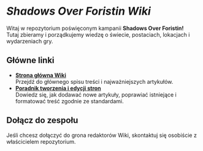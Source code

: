 # *Shadows Over Foristin Wiki*

Witaj w repozytorium poświęconym kampanii **Shadows Over Foristin!**  
Tutaj zbieramy i porządkujemy wiedzę o świecie, postaciach, lokacjach i wydarzeniach gry.
## Główne linki

- **[Strona główna Wiki](./wiki/Home.md)**  
  Przejdź do głównego spisu treści i najważniejszych artykułów.
- **[Poradnik tworzenia i edycji stron](./wiki/Poradnik-tworzenia-i-edycji.md)**  
  Dowiedz się, jak dodawać nowe artykuły, poprawiać istniejące i formatować treść zgodnie ze standardami.
## Dołącz do zespołu
Jeśli chcesz dołączyć do grona redaktorów Wiki, skontaktuj się osobiście z właścicielem repozytorium.